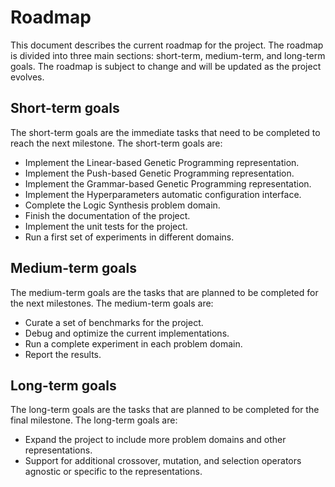 # Roadmap 

This document describes the current roadmap for the project. The roadmap is divided into three main sections: short-term, medium-term, and long-term goals. The roadmap is subject to change and will be updated as the project evolves.

## Short-term goals

The short-term goals are the immediate tasks that need to be completed to reach the next milestone. The short-term goals are:

- Implement the Linear-based Genetic Programming representation.
- Implement the Push-based Genetic Programming representation.
- Implement the Grammar-based Genetic Programming representation.
- Implement the Hyperparameters automatic configuration interface.
- Complete the Logic Synthesis problem domain.
- Finish the documentation of the project.
- Implement the unit tests for the project.
- Run a first set of experiments in different domains.

## Medium-term goals 

The medium-term goals are the tasks that are planned to be completed for the next milestones. The medium-term goals are:

- Curate a set of benchmarks for the project.
- Debug and optimize the current implementations.
- Run a complete experiment in each problem domain.
- Report the results.

## Long-term goals

The long-term goals are the tasks that are planned to be completed for the final milestone. The long-term goals are:

- Expand the project to include more problem domains and other representations.
- Support for additional crossover, mutation, and selection operators agnostic or specific to the representations.
